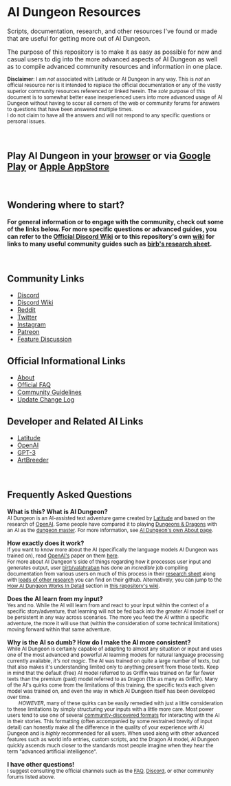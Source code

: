 # AI Dungeon Resources
Scripts, documentation, research, and other resources I've found or made that are useful for getting more out of AI Dungeon.

The purpose of this repository is to make it as easy as possible for new and casual users to dig into the more advanced aspects of AI Dungeon as well as to compile advanced community resources and information in one place.

<sub>**Disclaimer**: I am *not* associated with Latitude or AI Dungeon in any way. This is *not* an official resource nor is it intended to replace the official documentation or any of the vastly superior community resources referenced or linked herein. The *sole* purpose of this document is to somewhat better ease inexperienced users into more advanced usage of AI Dungeon without having to scour all corners of the web or community forums for answers to questions that have been answered multiple times. <br /> 
I do not claim to have all the answers and will not respond to any specific questions or personal issues.</sub>

<br />

## Play AI Dungeon in your [browser](https://play.aidungeon.io/) or via [Google Play](https://play.google.com/store/apps/details?id=com.aidungeon) or [Apple AppStore](https://apps.apple.com/us/app/ai-dungeon/id1491268416)

<br />

## Wondering where to start?
**For general information or to engage with the community, check out some of the links below. For more specific questions or advanced guides, you can refer to the [Official Discord Wiki](https://wiki.aidiscord.cc/wiki/Main_Page) or to this repository's own [wiki](https://github.com/l-io-n/AIDungeon-Resources/wiki) for links to many useful community guides such as [birb's research sheet](https://github.com/valahraban/AID-World-Info-research-sheet/blob/main/AID%20WI%20Research%20Sheet.md).**

<br />

## Community Links
- [Discord](https://discord.gg/JpgsTF3)
- [Discord Wiki](https://wiki.aidiscord.cc/wiki/Main_Page)
- [Reddit](https://www.reddit.com/r/AIDungeon/)
- [Twitter](https://twitter.com/AiDungeon)
- [Instagram](https://www.instagram.com/aidungeon/)
- [Patreon](https://www.patreon.com/AIDungeon)
- [Feature Discussion](https://features.aidungeon.io/)

## Official Informational Links
- [About](https://play.aidungeon.io/main/about)
- [Official FAQ](https://play.aidungeon.io/main/frequentlyAskedQuestions)
- [Community Guidelines](https://play.aidungeon.io/main/communityGuidelines)
- [Update Change Log](https://play.aidungeon.io/main/allUpdates)

## Developer and Related AI Links
- [Latitude](https://latitude.io/)
- [OpenAI](https://openai.com/)
- [GPT-3](https://arxiv.org/abs/2005.14165)
- [ArtBreeder](https://www.artbreeder.com/)

<br />

## Frequently Asked Questions

**What is this? What is AI Dungeon?** <br />
<sub>AI Dungeon is an AI-assisted text adventure game created by [Latitude](https://latitude.io/) and based on the research of [OpenAI](https://openai.com/). Some people have compared it to playing [Dungeons & Dragons](https://en.wikipedia.org/wiki/Dungeons_%26_Dragons) with an AI as the [dungeon master](https://www.youtube.com/watch?v=dKMFLPtmSoQ). For more information, see [AI Dungeon's own About page](https://play.aidungeon.io/main/about).</sub>

**How exactly does it work?** <br />
<sub>If you want to know more about the AI (specifically the language models AI Dungeon was trained on), read [OpenAI's](https://openai.com/) paper on them [here](https://arxiv.org/abs/2005.14165). <br />
For more about AI Dungeon's side of things regarding how it processes user input and generates output, user [birb/valahraban](https://github.com/valahraban) has done an *incredible* job compiling documentation from various users on much of this process in their [research sheet](https://github.com/valahraban/AID-World-Info-research-sheet/blob/main/AID%20WI%20Research%20Sheet.md) along with [loads of other research](https://github.com/valahraban/AID-World-Info-research-sheet/tree/main/docs) you can find on their github. Alternatively, you can jump to the [How AI Dungeon Works In Detail](https://github.com/l-io-n/AIDungeon-Resources/wiki/Home/#how-ai-dungeon-works-in-detail) section in [this repository's wiki](https://github.com/l-io-n/AIDungeon-Resources/wiki).</sub>

**Does the AI learn from my input?** <br />
<sub>Yes and no. While the AI will learn from and react to your input within the context of a specific story/adventure, that learning will not be fed back into the greater AI model itself or be persistent in any way across scenarios. The more you feed the AI within a specific adventure, the more it will use that (within the consideration of some technical limitations) moving forward within that same adventure.</sub>

**Why is the AI so dumb? How do I make the AI more consistent?** <br />
<sub>While AI Dungeon is certainly capable of adapting to almost any situation or input and uses one of the most advanced and powerful AI learning models for natural language processing currently available, *it's not magic*. The AI was trained on quite a large number of texts, but that also makes it's understanding limited only to anything present from those texts. Keep in mind that the default (free) AI model referred to as Griffin was trained on far far fewer texts than the premium (paid) model referred to as Dragon (13x as many as Griffin). Many of the AI's quirks come from the limitations of this training, the specific texts each given model was trained on, and even the way in which AI Dungeon itself has been developed over time. <br /> 
&nbsp;&nbsp;&nbsp;&nbsp;&nbsp;&nbsp;&nbsp;&nbsp;*HOWEVER*, many of these quirks can be easily remedied with just a little consideration to these limitations by simply structuring your inputs with a little more care. Most power users tend to use one of several [community-discovered formats](https://github.com/valahraban/AID-World-Info-research-sheet/blob/main/AID%20WI%20Research%20Sheet.md#world-info-and-formatting) for interacting with the AI in their stories. This formatting (often accompanied by some restrained brevity of input detail) can honestly make all the difference in the quality of your experience with AI Dungeon and is *highly* recommended for all users. When used along with other advanced features such as world info entries, custom scripts, and  the Dragon AI model, AI Dungeon quickly ascends much closer to the standards most people imagine when they hear the term "advanced artificial intelligence".</sub>

**I have other questions!** <br />
<sub>I suggest consulting the official channels such as the [FAQ](https://play.aidungeon.io/main/frequentlyAskedQuestions), [Discord](https://discord.gg/JpgsTF3), or other community forums listed above.</sub>

